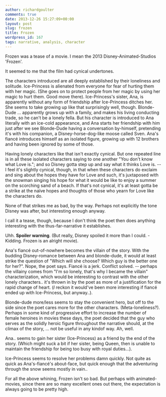 ```yaml
---
author: richardgoulter
comments: true
date: 2013-12-26 15:27:09+00:00
layout: post
slug: frozen
title: Frozen
wordpress_id: 167
tags: narrative, analysis, character
---
```


Frozen was a tease of a movie.
I mean the 2013 Disney-Animated-Studios 'Frozen'.

It seemed to me that the film had cynical undertones.

The characters introduced are all deeply established by their loneliness and solitude.
Ice-Princess is alienated from everyone for fear of hurting them with her magic. (She goes on to protect people from her magic by using her magic to hurt them. Good move there).
Ice-Princess's sister, Ana, is apparently without any form of friendship after Ice-Princess ditches her. She seems to take growing up like that surprisingly well, though.
Blonde-Dude ... apparently grows up with a family, and makes his living conducting trade, so he can't be a lonely fella. But his character is introduced to Ana literally with an ice-cold appearance, and Ana starts her friendship with him just after we see Blonde-Dude having a conversation by-himself, pretending it's with his companion, a Disney-horse-dog-like moose called Sven.
Ana's fiancé introduces himself as an isolated figure, growing up with 12 brothers and having been ignored by some of those.

Having lonely characters like that isn't exactly cynical.
But one repeated line is in all these isolated characters saying to one another "You don't know what Love is."; and so Disney gotta step up and say what it thinks Love is.
-- I feel it's slightly cynical, though, in that when these characters do exclaim and sing about the hopes they have for Love and such, it's juxtaposed with the snowman singing his hope for what it would be like to enjoy a summer on the scorching sand of a beach.
If that's not cynical, it's at least gotta be a strike at the naïve hopes and thoughts of those who yearn for Love like the characters do.

None of that strikes me as bad, by the way.
Perhaps not explicitly the tone Disney was after, but interesting enough anyway.

I call it a tease, though, because I don't think the poet then does anything interesting with the thus-far-narrative it establishes.

Uhh. **Spoiler warning**. (But really, Disney spoiled it more than I could. - Kidding. Frozen is an alright movie).

Ana's fiancé out-of-nowhere becomes the villain of the story.
With the budding Disney-romance between Ana and blonde-dude, it would at least strike the question of "Which will she choose? Which guy is the better one for her?". Nope, the poet says. Fiancé is a jerk. Conflict solved.
-- perhaps the villainy comes from "I'm so lonely, that's why I became the villain" characterization, which would be interesting to contrast with the other lonely characters.. it's thrown in by the poet as more of a justification for the rapid change of heart.
(_I_ reckon it would've been more interesting if fiancé ended up with Ice-Princess, but anyway..).

Blonde-dude more/less seems to stay the convenient hero, but off to the side since the poet cares more for the other characters. (Meta-loneliness?).
Perhaps in some kind of progressive effort to increase the number of female heroines in movies these days, the poet decided that the guy who serves as the solidly heroic figure throughout the narrative should, at the climax of the story, ... not be useful in any kindof way.
Ah, well.

Ana.. seems to gain her sister (Ice-Princess) as a friend by the end of the story.
(Which might suck a bit if her sister, being Queen, then is unable to maintain the friendship for being too busy with royal duties...).

Ice-Princess seems to resolve her problems damn quickly.
Not quite as quick as Ana's-fiancé's about-face, but quick enough that the adventuring through the snow seems mostly in vain..



For all the above whining,
Frozen isn't so bad.
But perhaps with animated-movies, since there are so many excellent ones out there, the expectation is always going to be pretty high.
